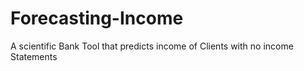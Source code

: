# Forecasting-Income
A scientific Bank Tool that predicts income  of Clients with no income Statements

